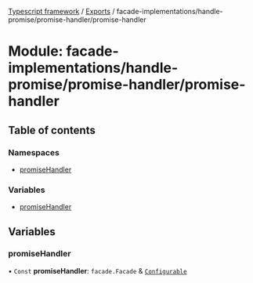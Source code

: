[Typescript framework](../index.md) / [Exports](../modules.md) / facade-implementations/handle-promise/promise-handler/promise-handler

# Module: facade-implementations/handle-promise/promise-handler/promise-handler

## Table of contents

### Namespaces

- [promiseHandler](facade_implementations_handle_promise_promise_handler_promise_handler.promiseHandler.md)

### Variables

- [promiseHandler](facade_implementations_handle_promise_promise_handler_promise_handler.md#promisehandler)

## Variables

### promiseHandler

• `Const` **promiseHandler**: `facade.Facade` & [`Configurable`](../interfaces/facade_implementations_handle_promise_promise_handler_promise_handler.promiseHandler.Configurable.md)
